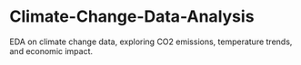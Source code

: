 # Climate-Change-Data-Analysis
EDA on climate change data, exploring CO2 emissions, temperature trends, and economic impact.
